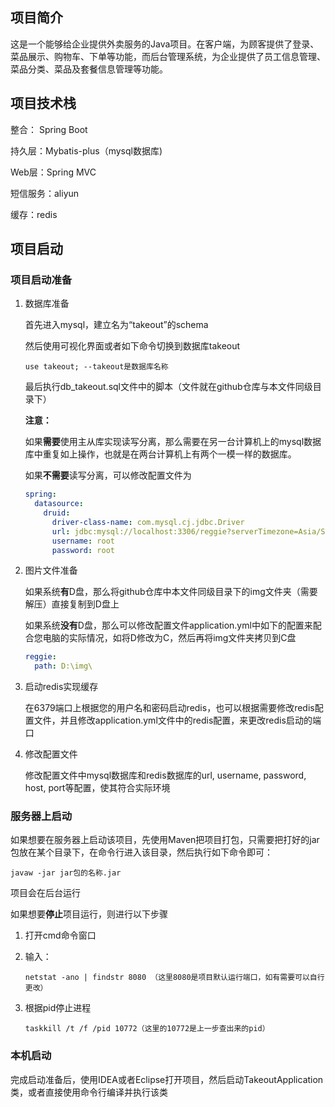 ## 项目简介

这是一个能够给企业提供外卖服务的Java项目。在客户端，为顾客提供了登录、菜品展示、购物车、下单等功能，而后台管理系统，为企业提供了员工信息管理、菜品分类、菜品及套餐信息管理等功能。

## 项目技术栈

整合： Spring Boot

持久层：Mybatis-plus（mysql数据库)

Web层：Spring MVC

短信服务：aliyun

缓存：redis

## 项目启动

### 项目启动准备

1. 数据库准备

   首先进入mysql，建立名为“takeout”的schema

   然后使用可视化界面或者如下命令切换到数据库takeout

   ```
   use takeout; --takeout是数据库名称
   ```

   最后执行db_takeout.sql文件中的脚本（文件就在github仓库与本文件同级目录下）

   **注意：**

   如果**需要**使用主从库实现读写分离，那么需要在另一台计算机上的mysql数据库中重复如上操作，也就是在两台计算机上有两个一模一样的数据库。

   如果**不需要**读写分离，可以修改配置文件为

   ```yaml
   spring:
     datasource:
       druid:
         driver-class-name: com.mysql.cj.jdbc.Driver
         url: jdbc:mysql://localhost:3306/reggie?serverTimezone=Asia/Shanghai&useUnicode=true&characterEncoding=utf-8&zeroDateTimeBehavior=convertToNull&useSSL=false&allowPublicKeyRetrieval=true
         username: root
         password: root
   ```

   

2. 图片文件准备

   如果系统**有**D盘，那么将github仓库中本文件同级目录下的img文件夹（需要解压）直接复制到D盘上

   如果系统**没有**D盘，那么可以修改配置文件application.yml中如下的配置来配合您电脑的实际情况，如将D修改为C，然后再将img文件夹拷贝到C盘

   ```yaml
   reggie:
     path: D:\img\
   ```

   

3. 启动redis实现缓存

   在6379端口上根据您的用户名和密码启动redis，也可以根据需要修改redis配置文件，并且修改application.yml文件中的redis配置，来更改redis启动的端口

   

4. 修改配置文件

   修改配置文件中mysql数据库和redis数据库的url, username, password, host, port等配置，使其符合实际环境

### 服务器上启动

如果想要在服务器上启动该项目，先使用Maven把项目打包，只需要把打好的jar包放在某个目录下，在命令行进入该目录，然后执行如下命令即可：

```
javaw -jar jar包的名称.jar
```

项目会在后台运行

如果想要**停止**项目运行，则进行以下步骤

1. 打开cmd命令窗口

2. 输入：

   ```
   netstat -ano | findstr 8080 （这里8080是项目默认运行端口，如有需要可以自行更改）
   ```

3. 根据pid停止进程

   ```
   taskkill /t /f /pid 10772（这里的10772是上一步查出来的pid）
   ```

   

### 本机启动

完成启动准备后，使用IDEA或者Eclipse打开项目，然后启动TakeoutApplication类，或者直接使用命令行编译并执行该类